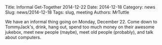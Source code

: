 Title: Informal Get-Together 2014-12-22
Date: 2014-12-18
Category: news
Slug: news/2014-12-18
Tags: slug, meeting
Authors: MrTuttle

<!-- PELICAN_BEGIN_SUMMARY -->
We have an informal thing going on Monday, December 22. Come down to TommyJack's, drink, hang out, spend too much money on their awesome jukebox, meet new people (maybe), meet old people (probably), and talk about computers.
<!-- PELICAN_END_SUMMARY -->
